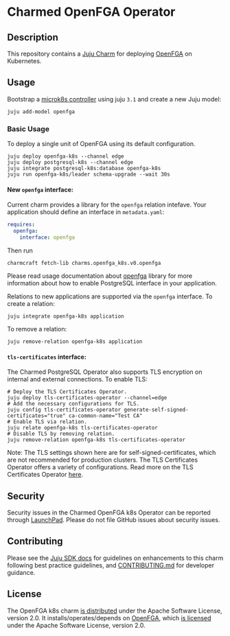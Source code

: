 # Charmed OpenFGA Operator

## Description

This repository contains a [Juju Charm](https://charmhub.io/openfga-k8s) for deploying [OpenFGA](https://openfga.dev/) on Kubernetes.

## Usage

Bootstrap a [microk8s controller](https://juju.is/docs/olm/microk8s) using juju `3.1` and create a new Juju model:

```shell
juju add-model openfga
```

### Basic Usage
To deploy a single unit of OpenFGA using its default configuration.

```shell
juju deploy openfga-k8s --channel edge
juju deploy postgresql-k8s --channel edge
juju integrate postgresql-k8s:database openfga-k8s
juju run openfga-k8s/leader schema-upgrade --wait 30s
```

#### New `openfga` interface:

Current charm provides a library for the `openfga` relation intefave. Your
application should define an interface in `metadata.yaml`:

```yaml
requires:
  openfga:
    interface: openfga
```

Then run
```shell
charmcraft fetch-lib charms.openfga_k8s.v0.openfga
```

Please read usage documentation about
[openfga](https://charmhub.io/openfga-k8s/libraries/openfga) library for
more information about how to enable PostgreSQL interface in your application.

Relations to new applications are supported via the `openfga` interface. To create a
relation:

```shell
juju integrate openfga-k8s application
```

To remove a relation:
```shell
juju remove-relation openfga-k8s application
```

#### `tls-certificates` interface:

The Charmed PostgreSQL Operator also supports TLS encryption on internal and external connections. To enable TLS:

```shell
# Deploy the TLS Certificates Operator. 
juju deploy tls-certificates-operator --channel=edge
# Add the necessary configurations for TLS.
juju config tls-certificates-operator generate-self-signed-certificates="true" ca-common-name="Test CA" 
# Enable TLS via relation.
juju relate openfga-k8s tls-certificates-operator
# Disable TLS by removing relation.
juju remove-relation openfga-k8s tls-certificates-operator
```

Note: The TLS settings shown here are for self-signed-certificates, which are not recommended for production clusters. The TLS Certificates Operator offers a variety of configurations. Read more on the TLS Certificates Operator [here](https://charmhub.io/tls-certificates-operator).

## Security
Security issues in the Charmed OpenFGA k8s Operator can be reported through [LaunchPad](https://wiki.ubuntu.com/DebuggingSecurity#How%20to%20File). Please do not file GitHub issues about security issues.

## Contributing
Please see the [Juju SDK docs](https://juju.is/docs/sdk) for guidelines on enhancements to this charm following best practice guidelines, and [CONTRIBUTING.md](https://github.com/canonical/cs-openfga/blob/main/charms/openfga-k8s/CONTRIBUTING.md) for developer guidance.

## License
The OpenFGA k8s charm [is distributed](https://github.com/canonical/cs-openfga/blob/main/charms/openfga-k8s/LICENSE) under the Apache Software License, version 2.0. It installs/operates/depends on [OpenFGA](https://github.com/openfga/openfga), which [is licensed](https://github.com/openfga/openfga/blob/main/LICENSE) under the Apache Software License, version 2.0.
